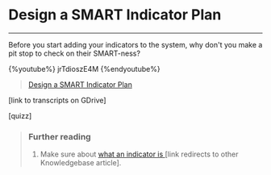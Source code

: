 # Design a SMART Indicator Plan

---

Before you start adding your indicators to the system, why don't you make a pit stop to check on their SMART-ness?

{%youtube%} jrTdioszE4M {%endyoutube%}  
> [Design a SMART Indicator Plan](https://www.youtube.com/embed/jrTdioszE4M?rel=0)

\[link to transcripts on GDrive\]

\[quizz\]

> ### Further reading
>
> 1. Make sure about [what an indicator is ](https://help.toladata.com/8-indicators/what-is-an-indicator.html)\[link redirects to other Knowledgebase article\].




